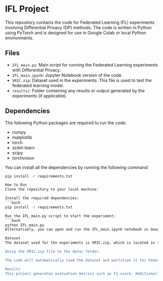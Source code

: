 # IFL Project

This repository contains the code for Federated Learning (FL) experiments involving Differential Privacy (DP) methods. The code is written in Python using PyTorch and is designed for use in Google Colab or local Python environments.

## Files

- `IFL_main.py`: Main script for running the Federated Learning experiments with Differential Privacy.
- `IFL_main.ipynb`: Jupyter Notebook version of the code.
- `VRIC.zip`: Dataset used in the experiments. This file is used to test the federated learning model.
- `results/`: Folder containing any results or output generated by the experiments (if applicable).

## Dependencies

The following Python packages are required to run the code:

- numpy
- matplotlib
- torch
- scikit-learn
- scipy
- torchvision

You can install all the dependencies by running the following command:

```bash
pip install -r requirements.txt

How to Run
Clone the repository to your local machine:

Install the required dependencies:
```bash
pip install -r requirements.txt

Run the IFL_main.py script to start the experiment:
```bash
python IFL_main.py
Alternatively, you can open and run the IFL_main.ipynb notebook in Google Colab or Jupyter Notebook.

Dataset
The dataset used for the experiments is VRIC.zip, which is located in the data/ folder. If you don't have the dataset, you can request it or use a similar dataset for your experiments.

Unzip the VRIC.zip file to the data/ folder.

The code will automatically load the dataset and partition it for Federated Learning experiments.

Results
This project generates evaluation metrics such as F1-score. Additionally, charts and figures generated from these results are included in the paper, but not stored in the GitHub repository.
